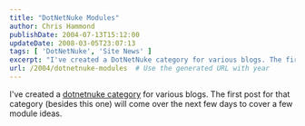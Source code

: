 ```yaml
---
title: "DotNetNuke Modules"
author: Chris Hammond
publishDate: 2004-07-13T15:12:00
updateDate: 2008-03-05T23:07:13
tags: [ 'DotNetNuke', 'Site News' ]
excerpt: "I've created a DotNetNuke category for various blogs. The first post for that category (besides this one) will come over the next few days to cover a few module..."
url: /2004/dotnetnuke-modules  # Use the generated URL with year
---
```

<p>I've created a <a href="https://www.chrishammond.com/tags/tabid/55/tags/dotnetnuke/default">dotnetnuke category</a> for various blogs. The first post for that category (besides this one) will come over the next few days to cover a few module ideas.</p>
